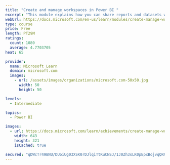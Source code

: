 ```yaml
---
title: "Create and manage workspaces in Power BI "
excerpt: "This module explains how you can share reports and datasets with your users and how to create a deployment strategy that makes sense for you and your organization. Furthermore, you will learn about data lineage in Microsoft Power BI."
webUrl: https://docs.microsoft.com/en-us/learn/modules/create-manage-workspaces-power-bi/
type: course
price: Free
length: PT29M
ratings:
  count: 1080
  average: 4.7703705
heat: 65

provider:
  name: Microsoft Learn
  domain: microsoft.com
  images:
    - url: /assets/images/organizations/microsoft.com-50x50.jpg
      width: 50
      height: 50

levels:
  - Intermediate

topics:
  - Power BI

images:
  - url: https://docs.microsoft.com/learn/achievements/create-manage-workspaces-power-bi-social.png
    width: 643
    height: 321
    isCached: true

secured: "qDWcTr49BNU/DUoiUg03XSK0rDJlqiTtKuCNSJ/1J0Zh3sLK0pEpxBojvqQR9LaOo/FsKxjLWEQBL7AXtfeM3svtMMjbWQgQyCm5JNtZbtfdlBWZSyPjkSof8Isrcmnj9meTh3Xzn2jCkqpKUspGmvmfGkWerWZMgivABTTojharSY96IfQw+J2N+ehUu0SRC99hd9+djuFhdwdOI0hSKrLp5jmRIRrs/61ig+GtrkHGGkbZ8EGvTNQmBXCrzOOU5ZbKI7DOAkgn2zxz7sGs7M/7oFNqIyEC/yN92UmFf4BEkvHF0pvcvD1cQSwKS3SykYSDnnOvnXpZLlXhn5VsQ5iyhVZCOGSuQbnKCz/MNQ0vGvVozMZa2N9NRso12DwbDz+E6UfdLH+8WgBeyr8RKrUbQhcmXei8eqLQAREjgs4=;4T50rnoXHXTuGtDXUQMPYQ=="
---
```



